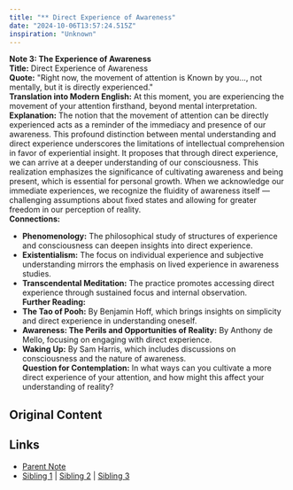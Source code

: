 ```yaml
---
title: "** Direct Experience of Awareness"
date: "2024-10-06T13:57:24.515Z"
inspiration: "Unknown"
---
```


  
**Note 3: The Experience of Awareness**  
**Title:** Direct Experience of Awareness  
**Quote:** "Right now, the movement of attention is Known by you..., not mentally, but it is directly experienced."  
**Translation into Modern English:** At this moment, you are experiencing the movement of your attention firsthand, beyond mental interpretation.  
**Explanation:** The notion that the movement of attention can be directly experienced acts as a reminder of the immediacy and presence of our awareness. This profound distinction between mental understanding and direct experience underscores the limitations of intellectual comprehension in favor of experiential insight. It proposes that through direct experience, we can arrive at a deeper understanding of our consciousness. This realization emphasizes the significance of cultivating awareness and being present, which is essential for personal growth. When we acknowledge our immediate experiences, we recognize the fluidity of awareness itself — challenging assumptions about fixed states and allowing for greater freedom in our perception of reality.  
**Connections:**  
- **Phenomenology:** The philosophical study of structures of experience and consciousness can deepen insights into direct experience.  
- **Existentialism:** The focus on individual experience and subjective understanding mirrors the emphasis on lived experience in awareness studies.  
- **Transcendental Meditation:** The practice promotes accessing direct experience through sustained focus and internal observation.  
**Further Reading:**  
- **The Tao of Pooh:** By Benjamin Hoff, which brings insights on simplicity and direct experience in understanding oneself.  
- **Awareness: The Perils and Opportunities of Reality:** By Anthony de Mello, focusing on engaging with direct experience.  
- **Waking Up:** By Sam Harris, which includes discussions on consciousness and the nature of awareness.  
**Question for Contemplation:** In what ways can you cultivate a more direct experience of your attention, and how might this affect your understanding of reality?  


## Original Content



## Links

- [Parent Note](/parent-note.md)
- [Sibling 1](/zettel1.md) | [Sibling 2](/zettel2.md) | [Sibling 3](/zettel3.md)
